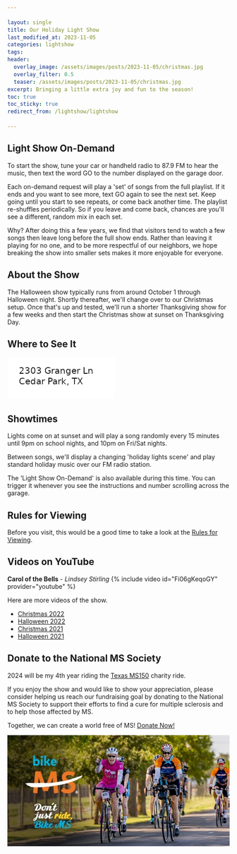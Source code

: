 ```yaml
---

layout: single
title: Our Holiday Light Show
last_modified_at: 2023-11-05
categories: lightshow
tags: 
header:
  overlay_image: /assets/images/posts/2023-11-05/christmas.jpg
  overlay_filter: 0.5
  teaser: /assets/images/posts/2023-11-05/christmas.jpg
excerpt: Bringing a little extra joy and fun to the season!
toc: true
toc_sticky: true
redirect_from: /lightshow/lightshow

---
```


## Light Show On-Demand

To start the show, tune your car or handheld radio to 87.9 FM to hear the music, then text the word GO to the number displayed on the garage door.

Each on-demand request will play a 'set' of songs from the full playlist. If it ends and you want to see more, text GO again to see the next set. Keep going until you start to see repeats, or come back another time. The playlist re-shuffles periodically. So if you leave and come back, chances are you'll see a different, random mix in each set.

Why? After doing this a few years, we find that visitors tend to watch a few songs then leave long before the full show ends. Rather than leaving it playing for no one, and to be more respectful of our neighbors, we hope breaking the show into smaller sets makes it more enjoyable for everyone.

## About the Show

The Halloween show typically runs from around October 1 through Halloween night. Shortly thereafter, we'll change over to our Christmas setup. Once that's up and tested, we'll run a shorter Thanksgiving show for a few weeks and then start the Christmas show at sunset on Thanksgiving Day.

## Where to See It

[![](/assets/images/addresspic.png)](https://www.google.com/maps/place/2303+Granger+Ln,+Cedar+Park,+TX+78613/@30.464377,-97.8452136,17z/data=!3m1!4b1!4m6!3m5!1s0x865b326e29482b6b:0x7889696f94d582be!8m2!3d30.464377!4d-97.8426387!16s%2Fg%2F11c15081z1?entry=ttu])

## Showtimes

Lights come on at sunset and will play a song randomly every 15 minutes until 9pm on school nights, and 10pm on Fri/Sat nights. 

Between songs, we'll display a changing 'holiday lights scene' and play standard holiday music over our FM radio station.

The 'Light Show On-Demand' is also available during this time. You can trigger it whenever you see the instructions and number scrolling across the garage. 

## Rules for Viewing

Before you visit, this would be a good time to take a look at the [Rules for Viewing](/lightshow/the_rules/).

## Videos on YouTube

**Carol of the Bells** - _Lindsey Stirling_
{% include video id="Fi06gKeqoGY" provider="youtube" %}

Here are more videos of the show.

* [Christmas 2022](https://www.youtube.com/watch?v=APvK6sUjJb0&list=PLqnTwo714RLTJXZgMlEp4fxD013hJhTLK&pp=iAQB)
* [Halloween 2022](https://www.youtube.com/watch?v=vyYcOkxAn0A&list=PLqnTwo714RLRd-xXfDDV3tVemQlGEUyas&pp=iAQB)
* [Christmas 2021](https://www.youtube.com/watch?v=W0lE8rg2HtA&list=PLqnTwo714RLQ9gRZ7aAu5yXrWK0npVrfC&pp=iAQB)
* [Halloween 2021](https://www.youtube.com/watch?v=kL12rmz25g8&list=PLqnTwo714RLSOXWu-0I_B0_j2oyKvy67Z&pp=iAQB)

## Donate to the National MS Society

2024 will be my 4th year riding the [Texas MS150](https://events.nationalmssociety.org/index.cfm?fuseaction=donorDrive.event&eventID=1698) charity ride.

If you enjoy the show and would like to show your appreciation, please consider helping us reach our fundraising goal by donating to the National MS Society to support their efforts to find a cure for multiple sclerosis and to help those affected by MS. 

Together, we can create a world free of MS! [Donate Now!](https://events.nationalmssociety.org/participant/chadgoode2024)

[![National MS Society - BikeMS](/assets/images/splash/social_awareness_dont-just-ride-2.jpg)](https://events.nationalmssociety.org/participant/chadgoode2024)


